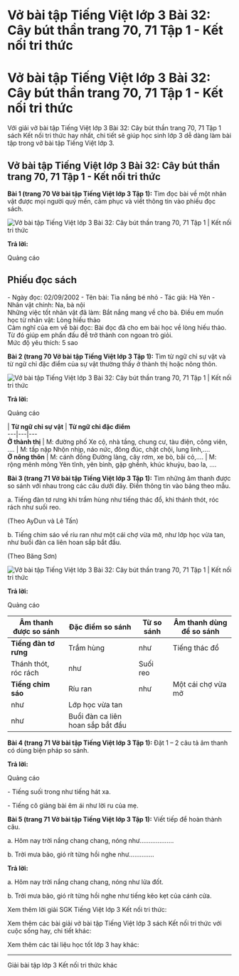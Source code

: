 # Vở bài tập Tiếng Việt lớp 3 Bài 32: Cây bút thần trang 70, 71 Tập 1 - Kết nối tri thức

# Vở bài tập Tiếng Việt lớp 3 Bài 32: Cây bút thần trang 70, 71 Tập 1 - Kết nối tri thức

Với giải vở bài tập Tiếng Việt lớp 3 Bài 32: Cây bút thần trang 70, 71 Tập 1 sách Kết nối tri thức hay nhất, chi tiết sẽ giúp học sinh lớp 3 dễ dàng làm bài tập trong vở bài tập Tiếng Việt lớp 3.

## Vở bài tập Tiếng Việt lớp 3 Bài 32: Cây bút thần trang 70, 71 Tập 1 - Kết nối tri thức

**Bài 1 (trang 70 Vở bài tập Tiếng Việt lớp 3 Tập 1):** Tìm đọc bài về một nhân vật được mọi người quý mến, cảm phục và viết thông tin vào phiếu đọc sách.

![Vở bài tập Tiếng Việt lớp 3 Bài 32: Cây bút thần trang 70, 71 Tập 1 | Kết nối tri thức](https://vietjack.com/vbt-tieng-viet-3-kn/images/bai-32-cay-but-than-142556.PNG)

**Trả lời:**

Quảng cáo

**Phiếu đọc sách**  
---  
\- Ngày đọc: 02/09/2002 \- Tên bài: Tia nắng bé nhỏ \- Tác giả: Hà Yên \- Nhân vật chính: Na, bà nội  
Những việc tốt nhân vật đã làm: Bắt nắng mang về cho bà. Điều em muốn học từ nhân vật: Lòng hiếu thảo  
Cảm nghĩ của em về bài đọc: Bài đọc đã cho em bài học về lòng hiếu thảo. Từ đó giúp em phấn đấu để trở thành con ngoan trò giỏi.  
Mức độ yêu thích: 5 sao  
  
**Bài 2 (trang 70 Vở bài tập Tiếng Việt lớp 3 Tập 1):** Tìm từ ngữ chỉ sự vật và từ ngữ chỉ đặc điểm của sự vật thường thấy ở thành thị hoặc nông thôn.

![Vở bài tập Tiếng Việt lớp 3 Bài 32: Cây bút thần trang 70, 71 Tập 1 | Kết nối tri thức](https://vietjack.com/vbt-tieng-viet-3-kn/images/bai-32-cay-but-than-142557.PNG)

**Trả lời:**

Quảng cáo

| **Từ ngữ chỉ sự vật** | **Từ ngữ chỉ đặc điểm**  
---|---|---  
**Ở thành thị** |  M: đường phố Xe cộ, nhà tầng, chung cư, tàu điện, công viên, …. |  M: tấp nập Nhộn nhịp, náo nức, đông đúc, chật chội, lung linh,….   
**Ở nông thôn** |  M: cánh đồng Đường làng, cây rơm, xe bò, bãi cỏ,…. |  M: rộng mênh mông Yên tĩnh, yên bình, gập ghềnh, khúc khuỷu, bao la, ….  
  
**Bài 3 (trang 71 Vở bài tập Tiếng Việt lớp 3 Tập 1):** Tìm những âm thanh được so sánh với nhau trong các câu dưới đây. Điền thông tin vào bảng theo mẫu.

a. Tiếng đàn tơ rưng khi trầm hùng như tiếng thác đổ, khi thánh thót, róc rách như suối reo.

(Theo AyDun và Lê Tấn)

b. Tiếng chim sáo về ríu ran như một cái chợ vừa mở, như lớp học vừa tan, như buổi đàn ca liên hoan sắp bắt đầu.

(Theo Băng Sơn)

![Vở bài tập Tiếng Việt lớp 3 Bài 32: Cây bút thần trang 70, 71 Tập 1 | Kết nối tri thức](https://vietjack.com/vbt-tieng-viet-3-kn/images/bai-32-cay-but-than-142558.PNG)

**Trả lời:**

Quảng cáo

**Âm thanh được so sánh** | **Đặc điểm so sánh** | **Từ so sánh** | **Âm thanh dùng để so sánh**  
---|---|---|---  
**Tiếng đàn tơ rưng** | Trầm hùng | như | Tiếng thác đổ  
Thánh thót, róc rách | như | Suối reo  
**Tiếng chim sáo** | Ríu ran | như | Một cái chợ vừa mở  
như | Lớp học vừa tan  
như | Buổi đàn ca liên hoan sắp bắt đầu  
  
**Bài 4 (trang 71 Vở bài tập Tiếng Việt lớp 3 Tập 1):** Đặt 1 – 2 câu tả âm thanh có dùng biện pháp so sánh.

**Trả lời:**

Quảng cáo

\- Tiếng suối trong như tiếng hát xa.

\- Tiếng cô giảng bài êm ái như lời ru của mẹ.

**Bài 5 (trang 71 Vở bài tập Tiếng Việt lớp 3 Tập 1):** Viết tiếp để hoàn thành câu.

a. Hôm nay trời nắng chang chang, nóng như……………….

b. Trời mưa bão, gió rít từng hồi nghe như…………..

**Trả lời:**

a. Hôm nay trời nắng chang chang, nóng như lửa đốt.

b. Trời mưa bão, gió rít từng hồi nghe như tiếng kẽo kẹt của cánh cửa.

Xem thêm lời giải SGK Tiếng Việt lớp 3 Kết nối tri thức:

Xem thêm các bài giải vở bài tập Tiếng Việt lớp 3 sách Kết nối tri thức với cuộc sống hay, chi tiết khác:

Xem thêm các tài liệu học tốt lớp 3 hay khác:

* * *

Giải bài tập lớp 3 Kết nối tri thức khác
